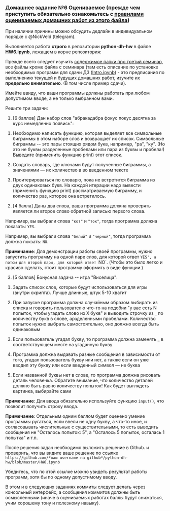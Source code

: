 ### Домашнее задание №6 **Оцениваемое (прежде чем приступить обязательно ознакомьтесь с [правилами оцениваемых домашних работ из этого файла](https://github.com/ancatmara/python-for-dh/blob/master/Classes/3/О_дз.md))**

При наличии причины можно обсудить дедлайн в индивидуальном порядке с @NickVeld (telegram).

Выполняется работа **строго** в репозитории **python-dh-hw** в файле **HW6.ipynb**, лежащем в корне репозитория: 

Прежде всего следует изучить [содержимое папки про третий семинар](https://github.com/ancatmara/python-for-dh/tree/master/Classes/3), все файлы кроме файла с семинара (там есть описание по установке необходимых программ для сдачи ДЗ ([Intro.ipynb](https://github.com/ancatmara/python-for-dh/blob/master/Classes/3/Intro.ipynb)) - это предписания по выполнению текущей и будущих домашних работ, изучите их **предельно внимательно**. (В том числе пример сдачи).

Имейте ввиду, что ваши программы должны работать при любом допустимом вводе, а не только выбранном вами.

Решите три задачи:

1. [6 баллов] Дан набор слов "абракадабра фокус покус десятка за курс немедленно появись":

1) Необходимо написать функцию, которая выделяет все символьные биграммы в этом наборе слов и возвращает их список. Символьные биграммы -- это пары стоящих рядом букв, например, "ра", "ку". (Но это не буквы разделенные пробелами или пара из буквы и пробела!) Выведите (применить функцию print) этот список.

2) Создать словарь, где ключами будут полученные биграммы, а значениями — их количество в во введенном тексте

3) Проитерироваться по словарю, пока не встретится биграмма из двух одинаковых букв. На каждой итерации надо вывести (применить функцию print) рассматриваемую биграмму, и количество раз, которое она встретилось.

2. [4 балла] Даны два слова, ваша программа должна проверять является ли второе слово обратной записью первого слова.

Например, вы выбрали слова `"кот"` и `"ток"`, тогда программа должна показать:
```YES```.

Например, вы выбрали слова `"белый"` и `"черный"`, тогда программа должна покзать:
```NO```.

**Примечание**: Для демонстрации работы своей программы, нужно запустить программу на одной паре слов, для которой ответ `YES', а потом для второй пары, для которой ответ `NO`. (Чтобы это было легко и красиво сделать, стоит программу оформить в виде функции.)

3. [5 баллов] Бонусная задача -- игра "Виселица":

1) Задать список слов, которые будут использоваться для игры (внутри скрипта). Лучше длинные, штук 5-10 хватит 

2) При запуске программа должна случайным образом выбирать из списка и говорить пользователю что-то на подобии "у вас есть N попыток, чтобы угадать слово из X букв" и выводить строчку из _ по количеству букв в слове, арзделенными пробелами. Количество попыток нужно выбрать самостоятельно, оно должно всегда быть одинаковым

3) Если пользователь угадал букву, то программа должна заменять _ в соответствующем месте на угаданную букву

4) Программа должна выдавать разные сообщения в зависимости от того, угадал пользователь букву или нет, а также если он уже вводил эту букву или если введенный символ — не буква

5) Если названной буквы нет в слове, то программа должна рисовать деталь человечка. Обратите внимание, что количество деталей должно быть равно количеству попыток! Как будет выглядеть картинка, выбирайте сами

**Примечание**: Для ввода обязательно используйте функцию `input()`, что позволит получить строку ввода.

**Примечание**: Отдельным одним баллом будет оценено умение программы ругаться, если ввели не одну букву, а что-то иное, и согласовывать числительные с существительными, то есть выводить сообщения не "Осталось попыток: 5", а "Осталось 5 попыток, осталась 1 попытка" и т.п.

После решения задач необходимо выложить решение в Github. и проверить, что вы видите ваше решение по ссылке `https://github.com/*ваш username на github*/python-dh-hw/blob/master/HW6.ipynb`

Убедитесь, что по этой ссылке можно увидеть результат работы программ, хотя бы по одному допустимому вводу.

В этом и в следующих заданиях коммиты следует делать через консольный интерфейс, а сообщения коммитов должны быть осмысленными (иначе в оцениваемых работах баллы будут снижаться, учим хорошему тону и полезному навыку).
